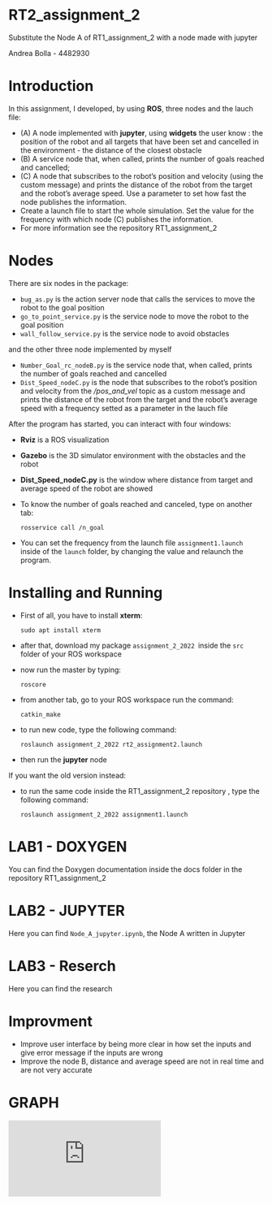 # RT2_assignment_2
Substitute the Node A of RT1_assignment_2 with a node made with jupyter

Andrea Bolla - 4482930


# Introduction
In this assignment, I developed, by using **ROS**, three nodes and the lauch file:
- (A) A node implemented with **jupyter**, using **widgets** the user know : the position of the robot and all targets that have been set and cancelled in the environment - the distance of the closest obstacle 
- (B) A service node that, when called, prints the number of goals reached and cancelled;
- (C) A node that subscribes to the robot’s position and velocity (using the custom message) and prints the distance of the robot from the target and the robot’s average speed. Use a parameter to set how fast the node publishes the information.
-  Create a launch file to start the whole simulation. Set the value for the frequency with which node (C) publishes
the information.
- For more information see the repository RT1_assignment_2



# Nodes
There are six nodes in the package:

- `bug_as.py` is the action server node that calls the  services to move the robot to the goal position
- `go_to_point_service.py` is the service node to move the robot to the goal position
- `wall_follow_service.py` is the service node to avoid obstacles

and the other three node implemented by myself

- `Number_Goal_rc_nodeB.py` is the service node that, when called, prints the number of goals reached and cancelled 
-  `Dist_Speed_nodeC.py` is the node that subscribes to the robot’s position and velocity from the */pos_and_vel* topic as a custom message and prints the distance of the robot from the target and the robot’s average speed with a frequency setted as a parameter in the lauch file


After the program has started, you can interact with four windows:

- **Rviz** is a ROS visualization 
- **Gazebo** is the 3D simulator environment with the obstacles and the robot 
- **Dist_Speed_nodeC.py** is the window where distance from target and average speed of the robot are showed

- To know the number of goals reached and canceled, type on another tab:

      rosservice call /n_goal
      
- You can set the frequency from the launch file `assignment1.launch` inside of the `launch` folder, by changing the value and relaunch the program.

# Installing and Running
-  First of all, you have to install **xterm**:

       sudo apt install xterm

- after that, download my package  `assignment_2_2022 `inside the `src` folder of your ROS workspace

- now run the master by typing:

      roscore 

- from another tab, go to your ROS workspace run the command:

      catkin_make

- to run new code, type the following command:

      roslaunch assignment_2_2022 rt2_assignment2.launch
      
- then run the **jupyter** node


If you want the old version instead:

- to run the same code inside the RT1_assignment_2 repository , type the following command:

      roslaunch assignment_2_2022 assignment1.launch
    

# LAB1 - DOXYGEN
You can find the Doxygen documentation inside the docs folder in the repository RT1_assignment_2

# LAB2 - JUPYTER
Here you can find `Node_A_jupyter.ipynb`, the Node A written in Jupyter

# LAB3 - Reserch
Here you can find the research

# Improvment
- Improve user interface by being more clear in how set the inputs and give error message if the inputs are wrong
- Improve the node B, distance and average speed are not in real time and are not very accurate

# GRAPH
![Blank diagram.pdf](https://github.com/boez98/RT1_assignment_2/files/10372052/Blank.diagram.pdf)
